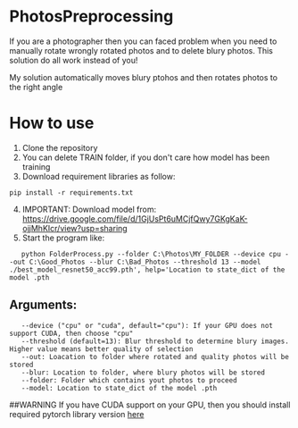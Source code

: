 # PhotosPreprocessing
If you are a photographer then you can faced problem when you need to manually rotate wrongly rotated photos and to delete blury photos. This solution do all work instead of you!

My solution automatically moves blury ptohos and then rotates photos to the right angle

# How to use

1. Clone the repository
2. You can delete TRAIN folder, if you don't care how model has been training
3. Download requirement libraries as follow:
```
pip install -r requirements.txt
```
4. IMPORTANT: Download model from: https://drive.google.com/file/d/1GjUsPt6uMCjfQwy7GKgKaK-ojjMhKIcr/view?usp=sharing
5. Start the program like:
```
   python FolderProcess.py --folder C:\Photos\MY_FOLDER --device cpu --out C:\Good_Photos --blur C:\Bad_Photos --threshold 13 --model ./best_model_resnet50_acc99.pth', help='Location to state_dict of the model .pth
```

## Arguments:
```
   --device ("cpu" or "cuda", default="cpu"): If your GPU does not support CUDA, then choose "cpu"
   --threshold (default=13): Blur threshold to determine blury images. Higher value means better quality of selection
   --out: Loacation to folder where rotated and quality photos will be stored
   --blur: Location to folder, where blury photos will be stored
   --folder: Folder which contains yout photos to proceed
   --model: Location to state_dict of the model .pth
```

##WARNING
If you have CUDA support on your GPU, then you should install required pytorch library version [here](https://pytorch.org/get-started/locally/)
